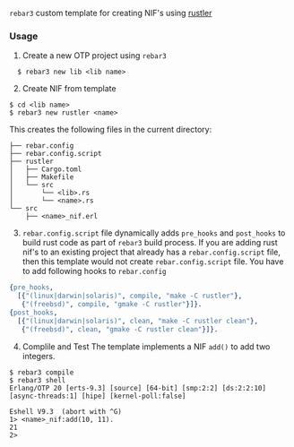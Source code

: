 `rebar3` custom template for creating NIF's using [rustler](https://github.com/hansihe/rustler)

### Usage
1. Create a new OTP project using `rebar3`
```
  $ rebar3 new lib <lib name>
```

2. Create NIF from template
```
$ cd <lib name>
$ rebar3 new rustler <name>
```

This creates the following files in the current directory:

```
├── rebar.config
├── rebar.config.script
├── rustler
│   ├── Cargo.toml
│   ├── Makefile
│   └── src
│       └── <lib>.rs
│       └── <name>.rs
└── src
    ├── <name>_nif.erl
```

3. `rebar.config.script` file dynamically adds `pre_hooks` and `post_hooks` to build rust code as part of `rebar3` build process. If you are adding rust nif's to an existing project that already has a `rebar.config.script` file, then this template would not create `rebar.config.script` file. You have to add following hooks to `rebar.config`
```erlang
{pre_hooks,
  [{"(linux|darwin|solaris)", compile, "make -C rustler"},
   {"(freebsd)", compile, "gmake -C rustler"}]}.
{post_hooks,
  [{"(linux|darwin|solaris)", clean, "make -C rustler clean"},
   {"(freebsd)", clean, "gmake -C rustler clean"}]}.
```

4. Complile and Test
The template implements a NIF `add()` to add two integers.

```
$ rebar3 compile
$ rebar3 shell
Erlang/OTP 20 [erts-9.3] [source] [64-bit] [smp:2:2] [ds:2:2:10] [async-threads:1] [hipe] [kernel-poll:false]

Eshell V9.3  (abort with ^G)
1> <name>_nif:add(10, 11).
21
2>
```
